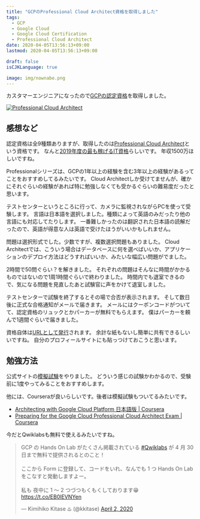 ```yaml
---
title: "GCPのProfessional Cloud Architect資格を取得しました"
tags:
  - GCP
  - Google Cloud
  - Google Cloud Certification
  - Professional Cloud Architect
date: 2020-04-05T13:56:13+09:00
lastmod: 2020-04-05T13:56:13+09:00

draft: false
isCJKLanguage: true

image: img/nownabe.png
---
```


カスタマーエンジニアになったので[GCPの認定資格](https://cloud.google.com/certification)を取得しました。

[![Professional Cloud Architect](https://api.accredible.com/v1/frontend/credential_website_embed_image/certificate/15547151)](https://www.credential.net/c16adb17-3b1d-4329-97f9-243b39fd517b)

## 感想など

認定資格は全9種類ありますが、取得したのは[Professional Cloud Architect](https://cloud.google.com/certification/cloud-architect)という資格です。
なんと[2019年度の最も稼げるIT資格](https://itjinzai-lab.jp/article/detail/1553)らしいです。
年収1500万ほしいですね。

Professionalシリーズは、GCPの1年以上の経験を含む3年以上の経験があるってことをおすすめしてるみたいです。
Cloud Architectしか受けてませんが、確かにそれぐらいの経験があれば特に勉強しなくても受かるぐらいの難易度だったと思います。

テストセンターというところに行って、カメラに監視されながらPCを使って受験します。
言語は日本語を選択しました。種類によって英語のみだったり他の言語にも対応してたりします。
一番難しかったのは翻訳された日本語の読解だったので、英語が得意な人は英語で受けたほうがいいかもしれません。

問題は選択形式でした。少数ですが、複数選択問題もありました。
Cloud Architectでは、こういう場合はデータベースに何を選べばいいか、アプリケーションのデプロイ方法はどうすればいいか、みたいな幅広い問題がでました。

2時間で50問ぐらい？を解きました。
それぞれの問題はそんなに時間がかかるものではないので1周1時間ぐらいで終わりました。
時間内でも退室できるので、気になる問題を見直したあと試験官に声をかけて退室しました。

テストセンターで試験を終了するとその場で合否が表示されます。
そして数日後に正式な合格通知がメールで届きます。
メールにはクーポンコードがついてて、認定資格のリュックとかパーカーが無料でもらえます。
僕はパーカーを頼んで1週間ぐらいで届きました。

資格自体は[URLとして発行](https://www.credential.net/c16adb17-3b1d-4329-97f9-243b39fd517b)されます。
余計な紙もないし簡単に共有できるしいいですね。
自分のプロフィールサイトにも貼っつけておこうと思います。

## 勉強方法

公式サイトの[模擬試験](https://cloud.google.com/certification/practice-exam/cloud-architect)をやりました。
どういう感じの試験かわかるので、受験前に1度やってみることをおすすめします。

他には、Courseraが良いらしいです。後者は模擬試験もついてるみたいです。

* [Architecting with Google Cloud Platform 日本語版 | Coursera](https://ja.coursera.org/specializations/gcp-architecture-jp)
* [Preparing for the Google Cloud Professional Cloud Architect Exam | Coursera](https://ja.coursera.org/learn/preparing-cloud-professional-cloud-architect-exam)

今だとQwiklabsも無料で使えるみたいですね。

<blockquote class="twitter-tweet"><p lang="ja" dir="ltr">GCP の Hands On Lab がたくさん掲載されている <a href="https://twitter.com/hashtag/Qwiklabs?src=hash&amp;ref_src=twsrc%5Etfw">#Qwiklabs</a> が 4 月 30 日まで無料で提供されるとのこと！<br><br>ここから Form に登録して、コードをいれ、なんでも 1 つ Hands On Lab をこなすと発動しますよー。<br><br>私も 夜中に 1 〜 2 つづつもくもくしております😁<a href="https://t.co/EB0lEVNYen">https://t.co/EB0lEVNYen</a></p>&mdash; Kimihiko Kitase ♨️ (@kkitase) <a href="https://twitter.com/kkitase/status/1245707194269487104?ref_src=twsrc%5Etfw">April 2, 2020</a></blockquote> <script async src="https://platform.twitter.com/widgets.js" charset="utf-8"></script>

